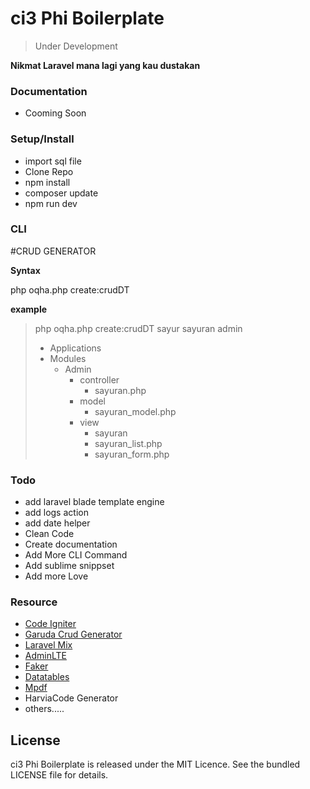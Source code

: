 ci3 Phi Boilerplate
===================================
> Under Development

**Nikmat Laravel mana lagi yang kau dustakan**


### Documentation
* Cooming Soon



### Setup/Install
* import sql file
* Clone Repo
* npm install
* composer update
* npm run dev



### CLI


#CRUD GENERATOR

**Syntax**

php oqha.php create:crudDT <tableName string> <controllerOrModelName string>  <pathTo string> 

**example**

>php oqha.php create:crudDT sayur sayuran admin
>- Applications
>  - Modules
>    - Admin
>      - controller
>        - sayuran.php
>      - model
>        - sayuran_model.php
>      - view
>        - sayuran
>         - sayuran_list.php 
>         - sayuran_form.php 





### Todo
* add laravel blade template engine
* add logs action
* add date helper
* Clean Code
* Create documentation
* Add More CLI Command
* Add sublime snippset
* Add more Love


### Resource
* [Code Igniter](https://github.com/bcit-ci/CodeIgniter) 
* [Garuda Crud Generator](https://github.com/nurisakbar/Garuda-CRUD-Generator) 
* [Laravel Mix](https://github.com/JeffreyWay/laravel-mix)
* [AdminLTE](https://github.com/almasaeed2010/AdminLTE) 
* [Faker](https://github.com/fzaninotto/Faker)
* [Datatables](https://github.com/DataTables/DataTables)
* [Mpdf](https://github.com/mpdf/mpdf)
* HarviaCode Generator
* others.....




## License
ci3 Phi Boilerplate is released under the MIT Licence. See the bundled LICENSE file for details.
